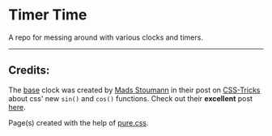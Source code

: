 # Timer Time

A repo for messing around with various clocks and timers.

---

## Credits:

The [base](/public/html/base.html) clock was created by [Mads Stoumann](https://twitter.com/madsstourman) in their post on [CSS-Tricks](https://css-tricks.com) about css' new `sin()` and `cos()` functions.  Check out their **excellent** post [here](https://css-tricks.com/creating-a-clock-with-the-new-css-sin-and-cos-trigonometry-functions/).

Page(s) created with the help of [pure.css](https://purecss.io).

